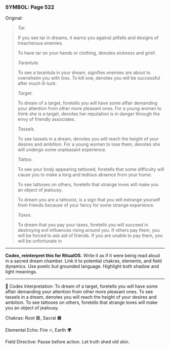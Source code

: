 ### SYMBOL: Page 522

Original:
> _Tar_.
> 
> 
> If you see tar in dreams, it warns you against pitfalls and designs
> of treacherous enemies.
> 
> 
> To have tar on your hands or clothing, denotes sickness and grief.
> 
> 
> _Tarantula_.
> 
> 
> To see a tarantula in your dream, signifies enemies are about to overwhelm you
> with loss. To kill one, denotes you will be successful after much ill-luck.
> 
> 
> _Target_.
> 
> 
> To dream of a target, foretells you will have some affair
> demanding your attention from other more pleasant ones.
> For a young woman to think she is a target, denotes her reputation
> is in danger through the envy of friendly associates.
> 
> 
> _Tassels_.
> 
> 
> To see tassels in a dream, denotes you will reach the height
> of your desires and ambition. For a young woman to lose them,
> denotes she will undergo some unpleasant experience.
> 
> 
> _Tattoo_.
> 
> 
> To see your body appearing tattooed, foretells that some difficulty
> will cause you to make a long and tedious absence from your home.
> 
> 
> To see tattooes on others, foretells that strange loves will make
> you an object of jealousy.
> 
> 
> To dream you are a tattooist, is a sign that you will estrange yourself
> from friends because of your fancy for some strange experience.
> 
> 
> _Taxes_.
> 
> 
> To dream that you pay your taxes, foretells you will
> succeed in destroying evil influences rising around you.
> If others pay them, you will be forced to ask aid of friends.
> If you are unable to pay them, you will be unfortunate in

---

**Codex, reinterpret this for RitualOS.**
Write it as if it were being read aloud in a sacred dream chamber.
Link it to potential chakras, elements, and field dynamics.
Use poetic but grounded language.
Highlight both shadow and light meanings.

---

🔁 Codex Interpretation:
To dream of a target, foretells you will have some affair demanding your attention from other more pleasant ones. To see tassels in a dream, denotes you will reach the height of your desires and ambition. To see tattooes on others, foretells that strange loves will make you an object of jealousy.

Chakras: Root 🟥, Sacral 🟧

Elemental Echo: Fire 🔥, Earth 🌍

Field Directive: Pause before action. Let truth shed old skin.
